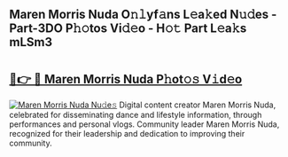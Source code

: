 ## Maren Morris Nuda O𝚗𝚕yf𝚊ns L𝚎a𝚔ed N𝚞𝚍es - Part-3DO P𝚑𝚘tos Vi𝚍𝚎o - H𝚘𝚝 Part L𝚎a𝚔s mLSm3

# <h2><a href="http://kfddq2.oniu.top/?m=Maren+Morris+Nuda">🔗👉 🔴 Maren Morris Nuda P𝚑ot𝚘𝚜 V𝚒d𝚎o</a></h2>

[![Maren Morris Nuda Nu𝚍e𝚜](https://i.imgur.com/0qMVB7G.gif)](http://kfddq2.oniu.top/?m=Maren+Morris+Nuda)
Digital content creator Maren Morris Nuda, celebrated for disseminating dance and lifestyle information, through performances and personal vlogs. Community leader Maren Morris Nuda, recognized for their leadership and dedication to improving their community.  
